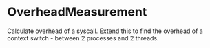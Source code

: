# OverheadMeasurement
Calculate overhead of a syscall. Extend this to find the overhead  of a context switch - between 2 processes and 2 threads.
